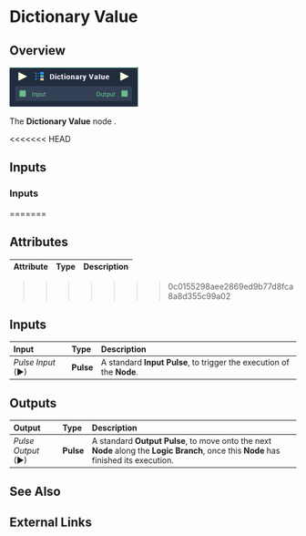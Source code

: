 # Dictionary Value

## Overview

![The Dictionary Value Node.](../../.gitbook/assets/dictionary-value.png)

The **Dictionary Value** node .

<<<<<<< HEAD
## Inputs

### Inputs
=======
## Attributes

| Attribute | Type | Description |
| :--- | :--- | :--- |
>>>>>>> 0c0155298aee2869ed9b77d8fca8a8d355c99a02


## Inputs

| Input | Type | Description |
| :--- | :--- | :--- |
| _Pulse Input_ \(►\) | **Pulse** | A standard **Input Pulse**, to trigger the execution of the **Node**. |

## Outputs

| Output | Type | Description |
| :--- | :--- | :--- |
| _Pulse Output_ \(►\) | **Pulse** | A standard **Output Pulse**, to move onto the next **Node** along the **Logic Branch**, once this **Node** has finished its execution. |

## See Also

## External Links


